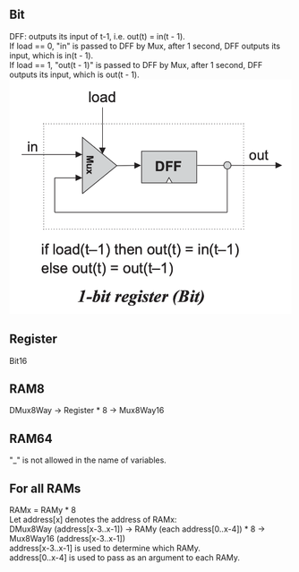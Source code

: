 ## Bit
DFF: outputs its input of t-1, i.e. out(t) = in(t - 1).  
If load == 0, "in" is passed to DFF by Mux, after 1 second, DFF outputs its input, which is in(t - 1).  
If load == 1, "out(t - 1)" is passed to DFF by Mux, after 1 second, DFF outputs its input, which is out(t - 1).  
![bit_diagram](bit_diagram.png)

## Register
Bit16

## RAM8
DMux8Way -> Register * 8 -> Mux8Way16

## RAM64
"_" is not allowed in the name of variables.

## For all RAMs
RAMx = RAMy * 8  
Let address[x] denotes the address of RAMx:  
DMux8Way (address[x-3..x-1]) -> RAMy (each address[0..x-4]) * 8 -> Mux8Way16 (address[x-3..x-1])  
address[x-3..x-1] is used to determine which RAMy.   
address[0..x-4] is used to pass as an argument to each RAMy.